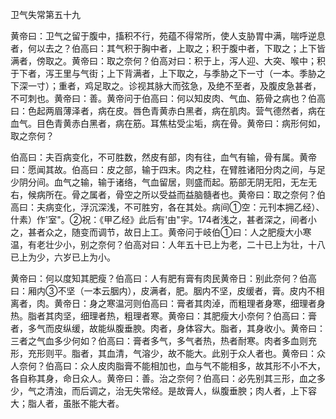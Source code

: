 卫气失常第五十九

黄帝曰：卫气之留于腹中，搐积不行，苑蕴不得常所，使人支胁胃中满，喘呼逆息者，何以去之？伯高曰：其气积于胸中者，上取之；积于腹中者，下取之；上下皆满者，傍取之。黄帝曰：取之奈何？伯高对曰：积于上，泻人迎、大突、喉中；积于下者，泻王里与气街；上下背满者，上下取之，与季胁之下一寸（一本。季胁之下深一寸）；重者，鸡足取之。诊视其脉大而弦急，及绝不至者，及腹皮急甚者，不可刺也。黄帝曰：善。黄帝问于伯高曰：何以知皮肉、气血、筋骨之病也？伯高曰：色起两眉薄泽者，病在皮。唇色青黄赤白黑者，病在肌肉。营气德然者，病在血气。目色青黄赤白黑者，病在筋。耳焦枯受尘垢，病在骨。黄帝曰：病形何如，取之奈何？

伯高曰：夫百病变化，不可胜数，然皮有部，肉有往，血气有输，骨有属。黄帝曰：愿闻其故。伯高曰：皮之部，输于四末。肉之柱，在臂胜诸阳分肉之间，与足少阴分间。血气之输，输于诸络，气血留居，则盛而起。筋部无阴无阳，无左无右，候病所在。骨之属者，骨空之所以受益而益脑髓者也。黄帝曰：取之奈何？伯高曰：夫病变化，浮沉深浅，不可胜穷，各在其处。病间①空：元刊本拥乙经）、什素）作'室"。②祝：《甲乙经》此后有'由"宇。174者浅之，甚者深之，间者小之，甚者众之，随变而调节，故日上工。黄帝问于岐伯①曰：人之肥瘦大小寒温，有老壮少小，别之奈何？伯高对曰：人年五十已上为老，二十已上为壮，十八已上为少，六岁已上为小。

黄帝曰：何以度知其肥瘦？伯高曰：人有肥有膏有肉民黄帝日：别此奈何？伯高曰：厢内③不坚（一本云胭内），皮满者，肥。胭内不坚，皮缓者，膏。皮内不相离者，肉。黄帝日：身之寒温河则伯高曰：膏者其肉淖，而粗理者身寒，细理者身热。脂者其肉坚，细理者热，粗理者寒。黄帝曰：其肥瘦大小奈何？伯高曰：膏者，多气而皮纵缓，故能纵腹垂腴。肉者，身体容大。脂者，其身收小。黄帝曰：三者之气血多少何如？伯高曰：膏者多气，多气者热，热者耐寒。肉者多血则充形，充形则平。脂者，其血清，气溶少，故不能大。此别于众人者也。黄帝曰：众人奈何？伯高曰：众人皮肉脂膏不能相加也，血与气不能相多，故其形不小不大，各自称其身，命日众人。黄帝曰：善。治之奈何？伯高曰：必先别其三形，血之多少，气之清浊，而后调之，治无失常经。是故膏人，纵腹垂腴；肉人者，上下容大；脂人者，虽胀不能大者。

